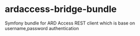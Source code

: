 # ardaccess-bridge-bundle
Symfony bundle for ARD Access REST client which is base on username,password authentication
